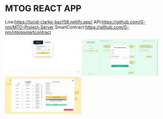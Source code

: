# MTOG REACT APP

Live:https://lucid-clarke-bacf58.netlify.app/
API:https://github.com/G-nm/MTO-Project-Server
SmartContract:https://github.com/G-nm/mtogsmartcontract

<img src="./Screenshot_2021-02-18_16-32-31.png" width="250"> <img src="./Screenshot_2021-02-18_16-32-01.png" width="250"> <img src="./Screenshot_2021-02-18_16-31-20.png" width="250">

